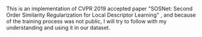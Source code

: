 This is an implementation of CVPR 2019 accepted paper "SOSNet: Second Order Similarity Regularization for Local Descriptor Learning" , and because of the training process was not public, I will try to follow with my understanding and using it in our dataset.

